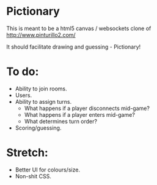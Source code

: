 # Pictionary

This is meant to be a html5 canvas / websockets clone of http://www.pinturillo2.com/

It should facilitate drawing and guessing - Pictionary!

# To do:

- Ability to join rooms.
- Users.
- Ability to assign turns.
    - What happens if a player disconnects mid-game?
    - What happens if a player enters mid-game?
    - What determines turn order?
- Scoring/guessing.

# Stretch:

- Better UI for colours/size.
- Non-shit CSS.

